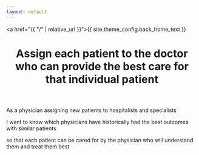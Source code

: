 ```yaml
---
layout: default
---
```


<a href="{{ "/" | relative_url }}">{{ site.theme_config.back_home_text }}</a>

<header>
  <h1>Assign each patient to the doctor who can provide the best care for that individual patient
</h1>
</header>

As a physician assigning new patients to hospitalists and specialists

I want to know which physicians have historically had the best outcomes with similar patients

so that each patient can be cared for by the physician who will understand them and treat them best